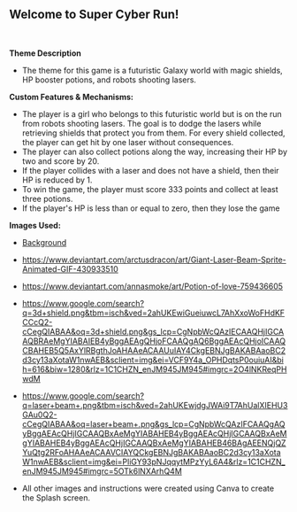 ## Welcome to Super Cyber Run!

<br >

<strong>Theme Description</strong>


* The theme for this game is a futuristic Galaxy world with magic shields, HP booster potions, and robots shooting lasers.

<strong>Custom  Features & Mechanisms:</strong>


* The player is a girl who belongs to this futuristic world but is on the run from robots shooting lasers. The goal
is to dodge the lasers while retrieving shields that protect you from them. For every shield collected, the player can get hit by one laser without consequences.
* The player can also collect potions along the way, increasing their HP by two and score by 20.
* If the player collides with a laser and does not have a shield, then their HP is reduced by 1.
* To win the game, the player must score 333 points and collect at least three potions.
* If the player's HP is less than or equal to zero, then they lose the game 

<strong>Images Used:</strong>

* [Background]([https://postman.com/explore](https://www.freepik.com/free-vector/retro-futuristic-landscape-universe-background_4992800.htm?epik=dj0yJnU9dVNDVkRmSjR1d2ZfZkY3dDNjUzFNNHBOQTU0eTdWaGEmcD0wJm49a1dNZEJQQlV4eENLYjlraXRheHIydyZ0PUFBQUFBR040UFRR)) 

* https://www.deviantart.com/arctusdracon/art/Giant-Laser-Beam-Sprite-Animated-GIF-430933510

* https://www.deviantart.com/annasmoke/art/Potion-of-love-759436605

* https://www.google.com/search?q=3d+shield.png&tbm=isch&ved=2ahUKEwiGueiuwcL7AhXxoWoFHdKFCCcQ2-cCegQIABAA&oq=3d+shield.png&gs_lcp=CgNpbWcQAzIECAAQHjIGCAAQBRAeMgYIABAIEB4yBggAEAgQHjoFCAAQgAQ6BggAEAcQHjoICAAQCBAHEB5Q5AxYlRBgthJoAHAAeACAAUuIAY4CkgEBNJgBAKABAaoBC2d3cy13aXotaW1nwAEB&sclient=img&ei=VCF9Y4a_OPHDqtsP0ouiuAI&bih=616&biw=1280&rlz=1C1CHZN_enJM945JM945#imgrc=2O4lNKReqPHwdM

* https://www.google.com/search?q=laser+beam+.png&tbm=isch&ved=2ahUKEwjdgJWAi9T7AhUalXIEHU3GAu0Q2-cCegQIABAA&oq=laser+beam+.png&gs_lcp=CgNpbWcQAzIFCAAQgAQyBggAEAcQHjIGCAAQBxAeMgYIABAHEB4yBggAEAcQHjIGCAAQBxAeMgYIABAHEB4yBggAEAcQHjIGCAAQBxAeMgYIABAHEB46BAgAEENQjQZYuQtg2RFoAHAAeACAAVCIAYQCkgEBNJgBAKABAaoBC2d3cy13aXotaW1nwAEB&sclient=img&ei=PliGY93pNJqqytMPzYyL6A4&rlz=1C1CHZN_enJM945JM945#imgrc=5OTk6lNXArhQ4M

* All other images and instructions were created using Canva to create the Splash screen.
